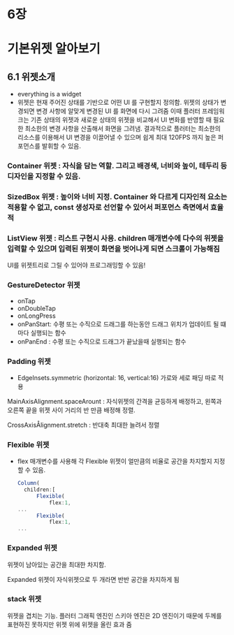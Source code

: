 # 6장

# 기본위젯 알아보기

## 6.1 위젯소개

- everything is a widget
- 위젯은 현재 주어진 상태를 기반으로 어떤 UI 를 구현할지 정의함. 위젯의 상태가 변경되면 변경 사항에 알맞게 변경된 UI 를 화면에 다시 그려줌 이때 플러터 프레임워크는 기존 상태의 위젯과 새로운 상태의 위젯을 비교해서 UI 변화를 반영할 때 필요한 최소한의 변경 사항을 산출해서 화면을 그려냄. 결과적으로 플러터는 최소한의 리소스를 이용해서 UI 변경을 이끌어낼 수 있으며 쉽게 최대 120FPS 까지 높은 퍼포먼스를 발휘할 수 있음.

### Container 위젯 : 자식을 담는 역할. 그리고 배경색, 너비와 높이, 테두리 등 디자인을 지정할 수 있음.

### SizedBox 위젯 : 높이와 너비 지정. Container 와 다르게 디자인적 요소는 적용할 수 없고, const 생성자로 선언할 수 있어서 퍼포먼스 측면에서 효율적

### ListView 위젯 : 리스트 구현시 사용. children 매개변수에 다수의 위젯을 입력할 수 있으며 입력된 위젯이 화면을 벗어나게 되면 스크롤이 가능해짐

UI를 위젯트리로 그릴 수 있어야 프로그래밍할 수 있음!

### GestureDetector 위젯

- onTap
- onDoubleTap
- onLongPress
- onPanStart: 수평 또는 수직으로 드래그를 하는동안 드래그 위치가 업데이트 될 떄마다 실행되는 함수
- onPanEnd : 수평 또는 수직으로 드래그가 끝났을때 실행되는 함수

### Padding 위젯

- EdgeInsets.symmetric (horizontal: 16, vertical:16) 가로와 세로 패딩 따로 적용

MainAxisAlignment.spaceArount : 자식위젯의 간격을 균등하게 배정하고, 왼쪽과 오른쪽 끝을 위젯 사이 거리의 반 만큼 배정해 정렬.

CrossAxisÅlignment.stretch : 반대축 최대한 늘려서 정렬

### Flexible 위젯

- flex 매개변수를 사용해 각 Flexible 위젯이 얼만큼의 비율로 공간을 차지할지 지정할 수 있음.
  ```jsx
  Column(
  	children:[
  		Flexible(
  			flex:1,
  ...
  		Flexible(
  			flex:1,
  ...
  ```

### Expanded 위젯

위젯이 남아있는 공간을 최대한 차지함.

Expanded 위젯이 자식위젯으로 두 개라면 반반 공간을 차지하게 됨

### stack 위젯

위젯을 겹치는 기능. 플러터 그래픽 엔진인 스키아 엔진은 2D 엔진이기 때문에 두께를 표현하진 못하지만 위젯 위에 위젯을 올린 효과 줌
